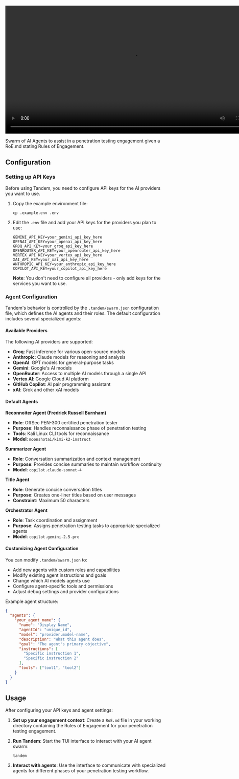<p align="center"><video src="https://github.com/user-attachments/assets/bbfd3fdc-a196-4070-8a7e-c9fad97a322d
" width="800" controls></video></p>

<p>
Swarm of AI Agents to assist in a penetration testing engagement given a RoE.md stating Rules of Engagement.
</p>

## Configuration

### Setting up API Keys

Before using Tandem, you need to configure API keys for the AI providers you want to use. 

1. Copy the example environment file:
   ```shell
   cp .example.env .env
   ```

2. Edit the `.env` file and add your API keys for the providers you plan to use:
   ```
   GEMINI_API_KEY=your_gemini_api_key_here
   OPENAI_API_KEY=your_openai_api_key_here
   GROQ_API_KEY=your_groq_api_key_here
   OPENROUTER_API_KEY=your_openrouter_api_key_here
   VERTEX_API_KEY=your_vertex_api_key_here
   XAI_API_KEY=your_xai_api_key_here
   ANTHROPIC_API_KEY=your_anthropic_api_key_here
   COPILOT_API_KEY=your_copilot_api_key_here
   ```

   **Note**: You don't need to configure all providers - only add keys for the services you want to use.

### Agent Configuration

Tandem's behavior is controlled by the `.tandem/swarm.json` configuration file, which defines the AI agents and their roles. The default configuration includes several specialized agents:

#### Available Providers
The following AI providers are supported:
- **Groq**: Fast inference for various open-source models
- **Anthropic**: Claude models for reasoning and analysis
- **OpenAI**: GPT models for general-purpose tasks
- **Gemini**: Google's AI models
- **OpenRouter**: Access to multiple AI models through a single API
- **Vertex AI**: Google Cloud AI platform
- **GitHub Copilot**: AI pair programming assistant
- **xAI**: Grok and other xAI models

#### Default Agents

**Reconnoiter Agent (Fredrick Russell Burnham)**
- **Role**: OffSec PEN-300 certified penetration tester
- **Purpose**: Handles reconnaissance phase of penetration testing
- **Tools**: Kali Linux CLI tools for reconnaissance
- **Model**: `moonshotai/kimi-k2-instruct`

**Summarizer Agent**
- **Role**: Conversation summarization and context management
- **Purpose**: Provides concise summaries to maintain workflow continuity
- **Model**: `copilot.claude-sonnet-4`

**Title Agent**
- **Role**: Generate concise conversation titles
- **Purpose**: Creates one-liner titles based on user messages
- **Constraint**: Maximum 50 characters

**Orchestrator Agent**
- **Role**: Task coordination and assignment
- **Purpose**: Assigns penetration testing tasks to appropriate specialized agents
- **Model**: `copilot.gemini-2.5-pro`

#### Customizing Agent Configuration

You can modify `.tandem/swarm.json` to:
- Add new agents with custom roles and capabilities
- Modify existing agent instructions and goals
- Change which AI models agents use
- Configure agent-specific tools and permissions
- Adjust debug settings and provider configurations

Example agent structure:
```json
{
  "agents": {
    "your_agent_name": {
      "name": "Display Name",
      "agentId": "unique_id",
      "model": "provider.model-name",
      "description": "What this agent does",
      "goal": "The agent's primary objective",
      "instructions": [
        "Specific instruction 1",
        "Specific instruction 2"
      ],
      "tools": ["tool1", "tool2"]
    }
  }
}
```

## Usage

After configuring your API keys and agent settings:

1. **Set up your engagement context**: Create a `RoE.md` file in your working directory containing the Rules of Engagement for your penetration testing engagement.

2. **Run Tandem**: Start the TUI interface to interact with your AI agent swarm:
   ```shell
   tandem
   ```

3. **Interact with agents**: Use the interface to communicate with specialized agents for different phases of your penetration testing workflow.


